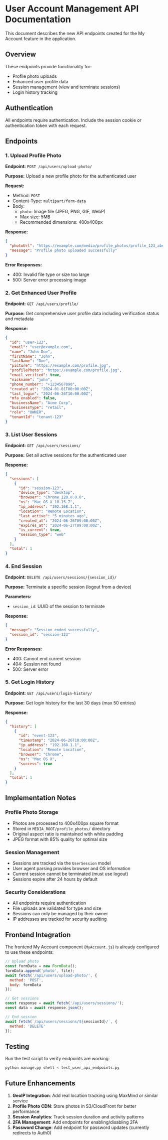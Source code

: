# User Account Management API Documentation

This document describes the new API endpoints created for the My Account feature in the application.

## Overview

These endpoints provide functionality for:
- Profile photo uploads
- Enhanced user profile data
- Session management (view and terminate sessions)
- Login history tracking

## Authentication

All endpoints require authentication. Include the session cookie or authentication token with each request.

## Endpoints

### 1. Upload Profile Photo

**Endpoint:** `POST /api/users/upload-photo/`

**Purpose:** Upload a new profile photo for the authenticated user

**Request:**
- Method: `POST`
- Content-Type: `multipart/form-data`
- Body:
  - `photo`: Image file (JPEG, PNG, GIF, WebP)
  - Max size: 5MB
  - Recommended dimensions: 400x400px

**Response:**
```json
{
  "photoUrl": "https://example.com/media/profile_photos/profile_123_abc.jpg",
  "message": "Profile photo uploaded successfully"
}
```

**Error Responses:**
- 400: Invalid file type or size too large
- 500: Server error processing image

### 2. Get Enhanced User Profile

**Endpoint:** `GET /api/users/profile/`

**Purpose:** Get comprehensive user profile data including verification status and metadata

**Response:**
```json
{
  "id": "user-123",
  "email": "user@example.com",
  "name": "John Doe",
  "firstName": "John",
  "lastName": "Doe",
  "picture": "https://example.com/profile.jpg",
  "profilePhoto": "https://example.com/profile.jpg",
  "email_verified": true,
  "nickname": "john",
  "phone_number": "+1234567890",
  "created_at": "2024-01-01T00:00:00Z",
  "last_login": "2024-06-26T10:00:00Z",
  "mfa_enabled": false,
  "businessName": "Acme Corp",
  "businessType": "retail",
  "role": "OWNER",
  "tenantId": "tenant-123"
}
```

### 3. List User Sessions

**Endpoint:** `GET /api/users/sessions/`

**Purpose:** Get all active sessions for the authenticated user

**Response:**
```json
{
  "sessions": [
    {
      "id": "session-123",
      "device_type": "desktop",
      "browser": "Chrome 120.0.0.0",
      "os": "Mac OS X 10.15.7",
      "ip_address": "192.168.1.1",
      "location": "Remote Location",
      "last_active": "5 minutes ago",
      "created_at": "2024-06-26T09:00:00Z",
      "expires_at": "2024-06-27T09:00:00Z",
      "is_current": true,
      "session_type": "web"
    }
  ],
  "total": 1
}
```

### 4. End Session

**Endpoint:** `DELETE /api/users/sessions/{session_id}/`

**Purpose:** Terminate a specific session (logout from a device)

**Parameters:**
- `session_id`: UUID of the session to terminate

**Response:**
```json
{
  "message": "Session ended successfully",
  "session_id": "session-123"
}
```

**Error Responses:**
- 400: Cannot end current session
- 404: Session not found
- 500: Server error

### 5. Get Login History

**Endpoint:** `GET /api/users/login-history/`

**Purpose:** Get login history for the last 30 days (max 50 entries)

**Response:**
```json
{
  "history": [
    {
      "id": "event-123",
      "timestamp": "2024-06-26T10:00:00Z",
      "ip_address": "192.168.1.1",
      "location": "Remote Location",
      "browser": "Chrome",
      "os": "Mac OS X",
      "success": true
    }
  ],
  "total": 1
}
```

## Implementation Notes

### Profile Photo Storage

- Photos are processed to 400x400px square format
- Stored in `MEDIA_ROOT/profile_photos/` directory
- Original aspect ratio is maintained with white padding
- JPEG format with 85% quality for optimal size

### Session Management

- Sessions are tracked via the `UserSession` model
- User agent parsing provides browser and OS information
- Current session cannot be terminated (must use logout)
- Sessions expire after 24 hours by default

### Security Considerations

- All endpoints require authentication
- File uploads are validated for type and size
- Sessions can only be managed by their owner
- IP addresses are tracked for security auditing

## Frontend Integration

The frontend My Account component (`MyAccount.js`) is already configured to use these endpoints:

```javascript
// Upload photo
const formData = new FormData();
formData.append('photo', file);
await fetch('/api/users/upload-photo/', {
  method: 'POST',
  body: formData
});

// Get sessions
const response = await fetch('/api/users/sessions/');
const data = await response.json();

// End session
await fetch(`/api/users/sessions/${sessionId}/`, {
  method: 'DELETE'
});
```

## Testing

Run the test script to verify endpoints are working:

```bash
python manage.py shell < test_user_api_endpoints.py
```

## Future Enhancements

1. **GeoIP Integration**: Add real location tracking using MaxMind or similar service
2. **Profile Photo CDN**: Store photos in S3/CloudFront for better performance
3. **Session Analytics**: Track session duration and activity patterns
4. **2FA Management**: Add endpoints for enabling/disabling 2FA
5. **Password Change**: Add endpoint for password updates (currently redirects to Auth0)